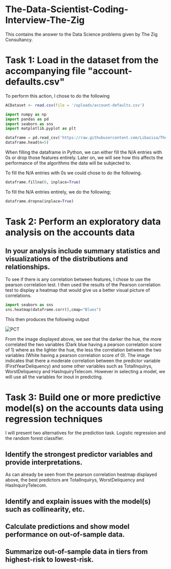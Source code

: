 # The-Data-Scientist-Coding-Interview-The-Zig
This contains the answer to the Data Science problems given by The Zig Consultancy.
# Task 1: Load in the dataset from the accompanying file "account-defaults.csv"
To perform this action, I chose to do the following

```R
ACDataset <- read.csv(file = '/uploads/account-defaults.csv')
```

```Python
import numpy as np
import pandas as pd
import seaborn as sns
import matplotlib.pyplot as plt

dataframe = pd.read_csv('https://raw.githubusercontent.com/Libazisa/The-Zig-Coding-Interview-DataScience/master/account-defaults.csv')
dataframe.head(n=5)
```
When filling the dataframe in Python, we can either fill the N/A entries with 0s or drop those features entirely. Later on, we will see how this affects the performance of the algorithms the data will be subjected to. 

To fill the N/A entries with 0s we could chose to do the following.
```Python 
dataframe.fillna(0, inplace=True)
```

To fill the N/A entries entirely, we do the following;

```Python
dataframe.dropna(inplace=True)
```

# Task 2: Perform an exploratory data analysis on the accounts data
## In your analysis include summary statistics and visualizations of the distributions and relationships.
To see if there is any correlation between features, I chose to use the pearson correlation test. I then used the results of the Pearson correlation test to display a heatmap that would give us a better visual picture of correlations. 

```Python
import seaborn as sns
sns.heatmap(dataframe.corr(),cmap="Blues")
```
This then produces the following output

![PCT](https://user-images.githubusercontent.com/34988914/120101211-40437900-c145-11eb-8ea8-d5f12efe031e.png)

From the image displayed above, we see that the darker the hue, the more correlated the two variables (Dark blue having a pearson correlation score of 1) where as the lighter the hue, the less the correlation between the two variables (White having a pearson correlation score of 0). The image indicates that there a moderate correlation between the predictor variable (FirstYearDeliquency) and some other variables such as TotalInquirys, WorstDeliquency and HasInquiryTelecom. However in selecting a model, we will use all the variables for inout in predicting. 

# Task 3: Build one or more predictive model(s) on the accounts data using regression techniques
I will present two alternatives for the prediction task. Logistic regression and the random forest classifier. 
## Identify the strongest predictor variables and provide interpretations.
As can already be seen from the pearson correlation heatmap displayed above, the best predictors are TotalInquirys, WorstDeliquency and HasInquiryTelecom. 
## Identify and explain issues with the model(s) such as collinearity, etc.
## Calculate predictions and show model performance on out-of-sample data.
## Summarize out-of-sample data in tiers from highest-risk to lowest-risk.


